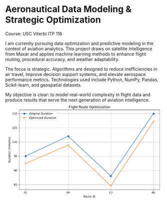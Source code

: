 # Aeronautical Data Modeling & Strategic Optimization  
Course: USC Viterbi ITP 116

I am currently pursuing data optimization and predictive modeling in the context of aviation analytics. This project draws on satellite intelligence from Maxar and applies machine learning methods to enhance flight routing, procedural accuracy, and weather adaptability.

The focus is strategic. Algorithms are designed to reduce inefficiencies in air travel, improve decision support systems, and elevate aerospace performance metrics. Technologies used include Python, NumPy, Pandas, Scikit-learn, and geospatial datasets.

My objective is clear: to model real-world complexity in flight data and produce results that serve the next generation of aviation intelligence.
![Flight Duration Comparison](results/flight_duration_comparison.png)
